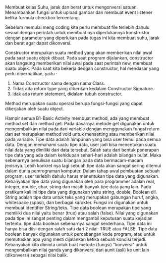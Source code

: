 Membuat kelas Suhu, jarak dan berat untuk mengonversi satuan.
Menambahkan fungsi untuk upload gambar dan membuat event listener ketika formula checkbox tercentang.

Sebelum memulai meng coding kita perlu membuat file terlebih dahulu sesuai dengan perintah.untuk membuat nya diperlukannya konstruktor dengan parameter yang diperlukan pada tugas ini kita membuat suhu, jarak dan berat agar dapat dikonversi. 

Constructor merupakan suatu method yang akan memberikan nilai awal pada saat suatu objek dibuat. Pada saat program dijalankan, constructor akan langsung memberikan nilai awal pada saat perintah new, membuat suatu objek. Pada saat kita bekerja dengan constructor, hal mendasar yang perlu diperhatikan, yaitu :
1. Nama Constructor sama dengan nama Class.
2. Tidak ada return type yang diberikan kedalam Constructor Signature.
3. idak ada return stetement, didalam tubuh constructor.

Method merupakan suatu operasi berupa fungsi-fungsi yang dapat dikerjakan oleh suatu object. 

Hampir semua B1-Basic Activity membuat method, ada yang membuat method set dan method get. Pada dasarnya metode get digunakan untuk mengembalikan nilai pada dari variable dengan menggunakan fungsi return dan set merupakan method void untuk mensetting atau memberikan nilai pada variable. 
Tipe data adalah himpunan yang bisa user temui pada semua data. Dengan memahami suatu tipe data, user jadi bisa menentukan suatu nilai data yang dimiliki dari data tersebut. Salah satu dari bentuk penerapan tipe data yang ada dalam kehidupan sehari-hari adalah bilangan bulat. Maka sebenarnya penulisan suatu bilangan pada data bermacam-macam jenisnya. Lebih konkret nya lagi sebuah tipe data akan sangat sering ditemui dalam dunia pemrograman komputer. Dalam tahap awal pembuatan sebuah program, user terlebih dahulu harus menentukan tipe data yang digunakan. Kebanyakan tipe data yang digunakan oleh para programmer adalah real, integer, double, char, string dan masih banyak tipe data yang lain.
Pada pratikum kali ini  tipe data yang digunakan yaitu string, double, Boolean dll.  
String adalah tipe data untuk teks yang merupakan gabungan huruf, angka, whitespace (spasi), dan berbagai karakter. Fungsi ini digunakan untuk membuat identifier String/teks.
Tipe data boolean merupakan tipe yang memiliki dua nilai yaitu benar (true) atau salah (false). Nilai yang digunakan pada tipe ini sangat penting dalam mengambil keputusan suatu kejadian tertentu.
tipe data boolean sebenarnya sangat serderhana. Tipe data ini hanya bisa diisi dengan salah satu dari 2 nilai: TRUE atau FALSE. Tipe data boolean banyak digunakan untuk percabangan kode program, atau untuk memutuskan apa yang mesti dijalankan ketika sebuah kondisi terjadi.
Kebanyakan kita diminta untuk buat metode (fungsi) "konversi" untuk mengembalikan nilai ganda yang dikonversi dari aunit (asli) ke unit lain (dikonversi) sebagai nilai balik. 
